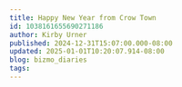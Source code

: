 ```yaml
---
title: Happy New Year from Crow Town
id: 1038161655690271186
author: Kirby Urner
published: 2024-12-31T15:07:00.000-08:00
updated: 2025-01-01T10:20:07.914-08:00
blog: bizmo_diaries
tags: 
---
```


[](https://blogger.googleusercontent.com/img/b/R29vZ2xl/AVvXsEjFxRXSx7-gwJDksWJAp7XWZkOJyNIfNSVubYXUi1mfNrRR2heQkrEFfI4FPH5_e9Lh3ucui1SyERWZ4SaaVsjIYdnMfbg5d_AB-SfLxwYrvT4CvHkv5By5XrDUogcUkxf8RrclFX5bjW_XoJjcg3rZMiQ8BUkpVOagCpnt5-ekhZaFai-pxTMu/s1605/IMG_0563.jpeg)